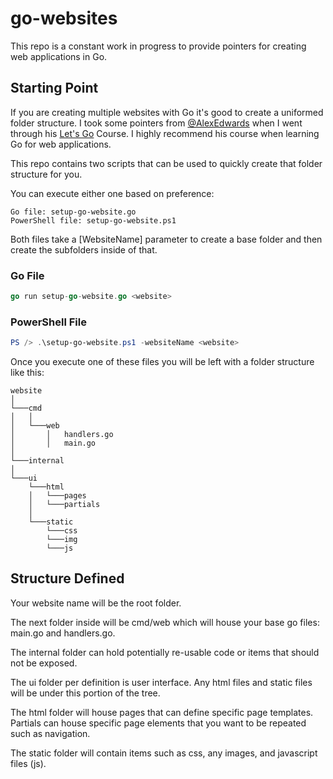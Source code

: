 # go-websites
This repo is a constant work in progress to provide pointers for creating web applications in Go.

## Starting Point
If you are creating multiple websites with Go it's good to create a uniformed folder structure. I took some pointers from [@AlexEdwards](https://github.com/alexedwards) when I went through his [Let's Go](https://lets-go.alexedwards.net/) Course. I highly recommend his course when learning Go for web applications. 

This repo contains two scripts that can be used to quickly create that folder structure for you.

You can execute either one based on preference:

    Go file: setup-go-website.go
    PowerShell file: setup-go-website.ps1

Both files take a [WebsiteName] parameter to create a base folder and then create the subfolders inside of that.

### Go File
```go
go run setup-go-website.go <website>
```

### PowerShell File
```powershell
PS /> .\setup-go-website.ps1 -websiteName <website>
```

Once you execute one of these files you will be left with a folder structure like this:
```
website
│
└───cmd
│   │
│   └───web
│       │   handlers.go
│       │   main.go
│   
└───internal
│
└───ui
    └───html
    │   └───pages
    │   └───partials
    │ 
    └───static
        └───css
        └───img
        └───js
```

## Structure Defined
Your website name will be the root folder.

The next folder inside will be cmd/web which will house your base go files: main.go and handlers.go. 

The internal folder can hold potentially re-usable code or items that should not be exposed. 

The ui folder per definition is user interface. Any html files and static files will be under this portion of the tree. 

The html folder will house pages that can define specific page templates. Partials can house specific page elements that you want to be repeated such as navigation. 

The static folder will contain items such as css, any images, and javascript files (js). 